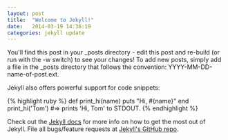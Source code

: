```yaml
---
layout: post
title:  "Welcome to Jekyll!"
date:   2014-03-19 14:36:19
categories: jekyll update
---
```


You'll find this post in your _posts directory - edit this post and re-build (or run with the -w switch) to see your changes!
To add new posts, simply add a file in the _posts directory that follows the convention: YYYY-MM-DD-name-of-post.ext.

Jekyll also offers powerful support for code snippets:

{% highlight ruby %}
def print_hi(name)
  puts "Hi, #{name}"
end
print_hi('Tom')
#=> prints 'Hi, Tom' to STDOUT.
{% endhighlight %}

Check out the [Jekyll docs][jekyll] for more info on how to get the most out of Jekyll. File all bugs/feature requests at [Jekyll's GitHub repo][jekyll-gh].

[jekyll-gh]: https://github.com/mojombo/jekyll
[jekyll]:    http://jekyllrb.com
